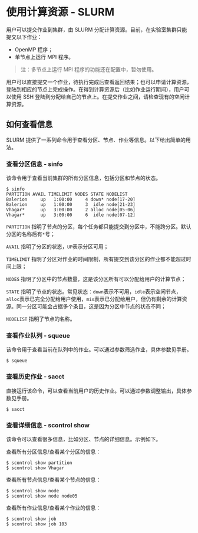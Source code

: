 # 使用计算资源 - SLURM

用户可以提交作业到集群，由 SLURM 分配计算资源。目前，在实验室集群只能提交以下作业：

- OpenMP 程序；
- 单节点上运行 MPI 程序。

>  注：多节点上运行 MPI 程序的功能还在配置中，暂勿使用。

用户可以直接提交一个作业，待执行完成后查看返回结果；也可以申请计算资源，登陆到相应的节点上完成操作。在得到计算资源后（比如作业运行期间），用户可以使用 SSH 登陆到分配给自己的节点上。在提交作业之间，请检查现有的空闲计算资源。

## 如何查看信息

SLURM 提供了一系列命令用于查看分区、节点、作业等信息。以下给出简单的用法。

### 查看分区信息 - sinfo

该命令用于查看当前集群的所有分区信息，包括分区和节点的状态。

```
$ sinfo
PARTITION AVAIL TIMELIMIT NODES STATE NODELIST
Balerion	 up	  1:00:00	  4	down* node[17-20]
Balerion	 up	  1:00:00	  3	 idle node[21-23]
Vhagar*		 up	  3:00:00	  2	alloc node[05-06]
Vhagar*		 up	  3:00:00	  6	 idle node[07-12]
```

`PARTITION`	指明了节点的分区，每个任务都只能提交到分区中，不能跨分区。默认分区的名称后有`*`号；

`AVAIL`		指明了分区的状态，`UP`表示分区可用；

`TIMELIMIT`	指明了分区对作业的时间限制，所有提交到该分区的作业都不能超过时间上限；

`NODES`		指明了分区中的节点数量，这是该分区所有可以分配给用户的计算节点；

`STATE`		指明了节点的状态。常见状态：`down`表示不可用，`idle`表示空闲节点，`alloc`表示已完全分配给用户使用，`mix`表示已分配给用户，但仍有剩余的计算资源。同一分区可能会占据多个条目，这是因为分区中节点的状态不同；

`NODELIST`	指明了节点的名称。

### 查看作业队列 - squeue

该命令用于查看当前在队列中的作业。可以通过参数筛选作业，具体参数见手册。

```
$ squeue
```

### 查看历史作业 - sacct

直接运行该命令，可以查看当前用户的历史作业。可以通过参数调整输出，具体参数见手册。

```
$ sacct
```

### 查看详细信息 - scontrol show

该命令可以查看很多信息，比如分区、节点的详细信息。示例如下。

查看所有分区信息/查看某个分区的信息：

```
$ scontrol show partition
$ scontrol show Vhagar
```

查看所有节点信息/查看某个节点的信息：

```
$ scontrol show node
$ scontrol show node node05
```

查看所有作业信息/查看某个作业的信息：

```
$ scontrol show job
$ scontrol show job 103
```
